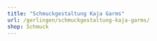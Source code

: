 ```yaml
---
title: "Schmuckgestaltung Kaja Garms"
url: /gerlingen/schmuckgestaltung-kaja-garms/
shop: Schmuck
---
```

